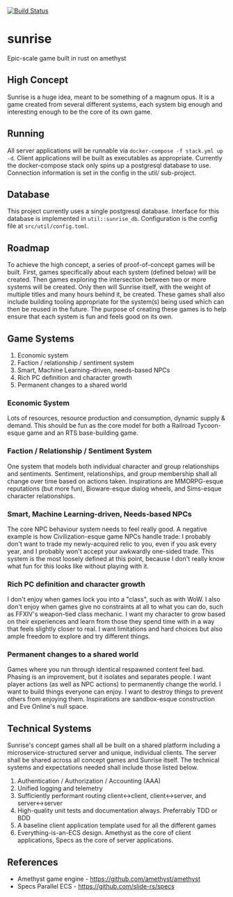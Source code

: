 [![Build Status](https://travis-ci.com/allison-knauss/sunrise.svg?branch=master)](https://travis-ci.com/allison-knauss/sunrise)

# sunrise
Epic-scale game built in rust on amethyst

## High Concept

Sunrise is a huge idea, meant to be something of a magnum opus. It is a game created from several different systems, each system big enough and interesting enough to be the core of its own game.

## Running

All server applications will be runnable via `docker-compose -f stack.yml up -d`. Client applications will be built as executables as appropriate. Currently the docker-compose stack only spins up a postgresql database to use. Connection information is set in the config in the util/ sub-project.

## Database

This project currently uses a single postgresql database. Interface for this database is implemented in `util::sunrise_db`. Configuration is the config file at `src/util/config.toml`.

## Roadmap

To achieve the high concept, a series of proof-of-concept games will be built. First, games specifically about each system (defined below) will be created. Then games exploring the intersection between two or more systems will be created. Only then will Sunrise itself, with the weight of multiple titles and many hours behind it, be created. These games shall also include building tooling appropriate for the system(s) being used which can then be reused in the future. The purpose of creating these games is to help ensure that each system is fun and feels good on its own.

## Game Systems

1. Economic system
2. Faction / relationship / sentiment system
3. Smart, Machine Learning-driven, needs-based NPCs
4. Rich PC definition and character growth
5. Permanent changes to a shared world

### Economic System

Lots of resources, resource production and consumption, dynamic supply & demand. This should be fun as the core model for both a Railroad Tycoon-esque game and an RTS base-building game.

### Faction / Relationship / Sentiment System

One system that models both individual character and group relationships and sentiments. Sentiment, relationships, and group membership shall all change over time based on actions taken. Inspirations are MMORPG-esque reputations (but more fun), Bioware-esque dialog wheels, and Sims-esque character relationships.

### Smart, Machine Learning-driven, Needs-based NPCs

The core NPC behaviour system needs to feel really good. A negative example is how Civilization-esque game NPCs handle trade: I probably don't want to trade my newly-acquired relic to you, even if you ask every year, and I probably won't accept your awkwardly one-sided trade. This system is the most loosely defined at this point, because I don't really know what fun for this looks like without playing with it.

### Rich PC definition and character growth

I don't enjoy when games lock you into a "class", such as with WoW. I also don't enjoy when games give no constraints at all to what you can do, such as FFXIV's weapon-tied class mechanic. I want my character to grow based on their experiences and learn from those they spend time with in a way that feels slightly closer to real. I want limitations and hard choices but also ample freedom to explore and try different things.

### Permanent changes to a shared world

Games where you run through identical respawned content feel bad. Phasing is an improvement, but it isolates and separates people. I want player actions (as well as NPC actions) to permanently change the world. I want to build things everyone can enjoy. I want to destroy things to prevent others from enjoying them. Inspirations are sandbox-esque construction and Eve Online's null space.

## Technical Systems

Sunrise's concept games shall all be built on a shared platform including a microservice-structured server and unique, individual clients. The server shall be shared across all concept games and Sunrise itself. The technical systems and expectations needed shall include those listed below.

1. Authentication / Authorization / Accounting (AAA)
2. Unified logging and telemetry
3. Sufficiently performant routing client<->client, client<->server, and server<->server 
4. High-quality unit tests and documentation always. Preferrably TDD or BDD
5. A baseline client application template used for all the different games
6. Everything-is-an-ECS design. Amethyst as the core of client applications, Specs as the core of server applications.

## References

- Amethyst game engine - https://github.com/amethyst/amethyst
- Specs Parallel ECS - https://github.com/slide-rs/specs
